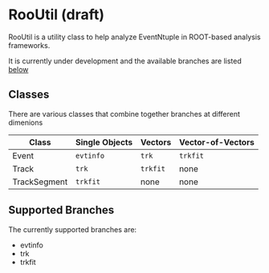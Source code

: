 # RooUtil (draft)

RooUtil is a utility class to help analyze EventNtuple in ROOT-based analysis frameworks.

It is currently under development and the available branches are listed [below](#Supported-Branches)

## Classes
There are various classes that combine together branches at different dimenions

| Class | Single Objects | Vectors | Vector-of-Vectors |
|-----|-----|----|-----|
| Event | ```evtinfo``` | ```trk``` | ```trkfit``` |
| Track | ```trk``` | ```trkfit``` | none |
| TrackSegment | ```trkfit``` | none | none |

## Supported Branches
The currently supported branches are:
* evtinfo
* trk
* trkfit
